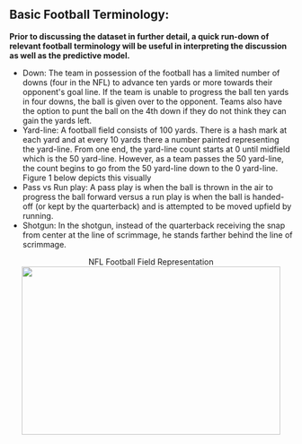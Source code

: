 ## Basic Football Terminology:

__Prior to discussing the dataset in further detail, a quick run-down of relevant football terminology will be useful in interpreting the discussion as well as the predictive model.__
* Down: The team in possession of the football has a limited number of downs (four in the NFL) to advance ten yards or more towards their opponent's goal line. If the team is unable to progress the ball ten yards in four downs, the ball is given over to the opponent. Teams also have the option to punt the ball on the 4th down if they do not think they can gain the yards left.
* Yard-line: A football field consists of 100 yards. There is a hash mark at each yard and at every 10 yards there a number painted representing the yard-line. From one end, the yard-line count starts at 0 until midfield which is the 50 yard-line. However, as a team passes the 50 yard-line, the count begins to go from the 50 yard-line down to the 0 yard-line. Figure 1 below depicts this visually
* Pass vs Run play:  A pass play is when the ball is thrown in the air to progress the ball forward versus a run play is when the ball is handed-off (or kept by the quarterback) and is attempted to be moved upfield by running.
* Shotgun: In the shotgun, instead of the quarterback receiving the snap from center at the line of scrimmage, he stands farther behind the line of scrimmage.
 
<p align="center">
   NFL Football Field Representation
  <img width="460" height="300" src="https://upload.wikimedia.org/wikipedia/commons/thumb/c/c5/AmFBfield.svg/400px-AmFBfield.svg.png">
</p>
